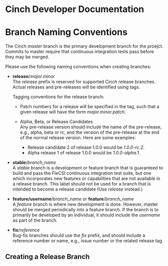 # Cinch Developer Documentation

# Branch Naming Conventions

The Cinch *master* branch is the primary development branch for the
proejct. Commits to master require that continuous integration tests
pass before they may be merged.

Please use the following naming conventions when creating branches:

* **release**/*major.minor*<br>
  The *release* prefix is reserved for supported Cinch release
  branches. Actual releases and pre-releases will be identified using
  tags.
  
  Tagging conventions for the release branch:

  * Patch numbers for a release will be specified in the tag, such
    that a given release will have the form *major.minor.patch*.  

  * Alpha, Beta, or Release Candidates<br>
    Any pre-release version should include the name of the pre-release,
    e.g., alpha, beta or rc, and the version of the pre-release at the
    end of the normal release version. Here are some examples:

    * Release candidate 2 of release 1.0.0 would be *1.0.0-rc.2*.
    * Alpha release 1 of release 1.0.0 would be *1.0.0-alpha.1*.

* **stable**/*branch\_name*<br>
  A *stable* branch is a development or feature branch that is
  guaranteed to build and pass the FleCSI continuous integration test
  suite, but one which incorporates new features or capabilities that
  are not available in a release branch. This label should not be used
  for a branch that is intended to become a release candidate (Use
  *release* instead.)

* **feature/username**/*branch\_name* or **feature**/*branch\_name*<br>
  A *feature* branch is where new development is done. However, master
  should be merged periodically into a feature branch. If the branch is
  to primarily be developed by an individual, it should include the
  *username* as part of the branch.

* **fix**/*reference*<br>
  Bug-fix branches should use the *fix* prefix, and should include
  a reference number or name, e.g., issue number or the related release
  tag.

## Creating a Release Branch

<!-- vim: set tabstop=2 shiftwidth=2 expandtab fo=cqt tw=72 : -->
